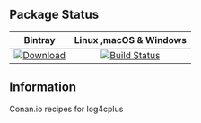 ## Package Status

| Bintray | Linux ,macOS & Windows | 
|:-------:|:----------------------:|
[ ![Download](https://api.bintray.com/packages/pss146/public-conan/log4cplus:pss146/images/download.svg?version=2.0.3:stable) ](https://bintray.com/pss146/public-conan/log4cplus:pss146/2.0.3:stable/link)|[![Build Status](https://dev.azure.com/sperepelitsyn/conan-recipes/_apis/build/status/pss146.conan-log4cplus?branchName=stable%2F2.0.3)](https://dev.azure.com/sperepelitsyn/conan-recipes/_build/latest?definitionId=8&branchName=stable%2F2.0.3)

## Information

Conan.io recipes for log4cplus